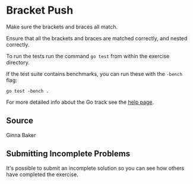 # Bracket Push

Make sure the brackets and braces all match.

Ensure that all the brackets and braces are matched correctly,
and nested correctly.

To run the tests run the command `go test` from within the exercise directory.

If the test suite contains benchmarks, you can run these with the `-bench`
flag:

    go test -bench .

For more detailed info about the Go track see the [help
page](http://exercism.io/languages/go).

## Source

Ginna Baker

## Submitting Incomplete Problems
It's possible to submit an incomplete solution so you can see how others have completed the exercise.

